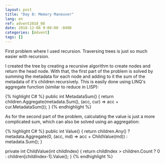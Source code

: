 ```yaml
---
layout: post
title: "Day 8: Memory Maneuver"
lang: en
ref: advent2018_08
date: 2018-12-08 9:00:00 -0400
categories: [Advent]
tags: []
---
```

First problem where I used recursion. Traversing trees is just so much easier with recursion.

I created the tree by creating a recursive algorithm to create nodes and return the head node. With that, the first part of the problem is solved by summing the metadata for each node and adding to it the sum of the metadata of it's children recursively. This is easily done using LINQ's aggregate function (similar to reduce in LISP):

{% highlight C# %}
public int MetadataSum()
{
    return children.Aggregate(metadata.Sum(), (acc, cur) => acc + cur.MetadataSum());
}
{% endhighlight %}

As for the second part of the problem, calculating the value is just a more complicated sum, which can also be solved using an aggregation:

{% highlight C# %}
public int Value()
{
    return children.Any() ? metadata.Aggregate(0, (acc, md) => acc + ChildValue(md)) : metadata.Sum();
}

private int ChildValue(int childIndex)
{
    return childIndex > children.Count ? 0 : children[childIndex-1].Value();
}
{% endhighlight %}
